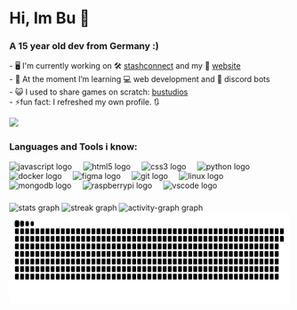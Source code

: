 <h1 align="left">Hi, Im Bu 👋</h1>

###

<h3 align="left">A 15 year old dev from Germany :)</h3>
<p align="left">- 🖥️ I'm currently working on 🛠️ <a href="https://github.com/BuStudios/StashConnect">stashconnect</a> and my 🔗 <a href="https://bustudios.org">website</a><br>
- 🌱 At the moment I’m learning 💻 web development and 🤖 discord bots<br>
- 😺 I used to share games on scratch: <a href="https://bit.ly/bustudios">bustudios</a><br>
- ⚡fun fact: I refreshed my own profile. 🔃</p>

<div align="left">
  <img src="https://visitor-badge.laobi.icu/badge?page_id=BuStudios.BuStudios&left_text=profile%20views" height="17" />
</div>

###

<h3 align="left">Languages and Tools i know:</h3>

<div align="left">
  <img src="https://cdn.jsdelivr.net/gh/devicons/devicon/icons/javascript/javascript-original.svg" height="30" alt="javascript logo"  />
  <img width="12" />
  <img src="https://cdn.simpleicons.org/html5/E34F26" height="30" alt="html5 logo"  />
  <img width="12" />
  <img src="https://cdn.simpleicons.org/css3/1572B6" height="30" alt="css3 logo"  />
  <img width="12" />
  <img src="https://cdn.jsdelivr.net/gh/devicons/devicon/icons/python/python-original.svg" height="30" alt="python logo"  />
  <img width="12" />
  <img src="https://cdn.simpleicons.org/docker/2496ED" height="30" alt="docker logo"  />
  <img width="12" />
  <img src="https://cdn.jsdelivr.net/gh/devicons/devicon/icons/figma/figma-original.svg" height="30" alt="figma logo"  />
  <img width="12" />
  <img src="https://cdn.simpleicons.org/git/F05032" height="30" alt="git logo"  />
  <img width="12" />
  <img src="https://cdn.jsdelivr.net/gh/devicons/devicon/icons/linux/linux-original.svg" height="30" alt="linux logo"  />
  <img width="12" />
  <img src="https://cdn.simpleicons.org/mongodb/47A248" height="30" alt="mongodb logo"  />
  <img width="12" />
  <img src="https://cdn.jsdelivr.net/gh/devicons/devicon/icons/raspberrypi/raspberrypi-original.svg" height="30" alt="raspberrypi logo"  />
  <img width="12" />
  <img src="https://cdn.simpleicons.org/visualstudiocode/007ACC" height="30" alt="vscode logo"  />
</div>

###

<div align="left">
  <img src="https://github-readme-stats.vercel.app/api?username=bustudios&hide_title=false&hide_rank=false&show_icons=true&include_all_commits=false&count_private=true&disable_animations=false&theme=github_dark&locale=en&hide_border=true&custom_title=My%20Stats" height="150" alt="stats graph"  />
  <img src="https://streak-stats.demolab.com?user=BuStudios&locale=en&mode=daily&theme=github_dark&hide_border=true&border_radius=5&date_format=j%20M%5B%20Y%5D" height="150" alt="streak graph"  />
  <img src="https://github-readme-activity-graph.vercel.app/graph?username=BuStudios&radius=16&theme=github-dark&area=true&order=5&hide_border=true&hide_title=false&custom_title=Contribution" height="265" alt="activity-graph graph"  />
</div>

<img src="animation.svg" height="163"/>

###
